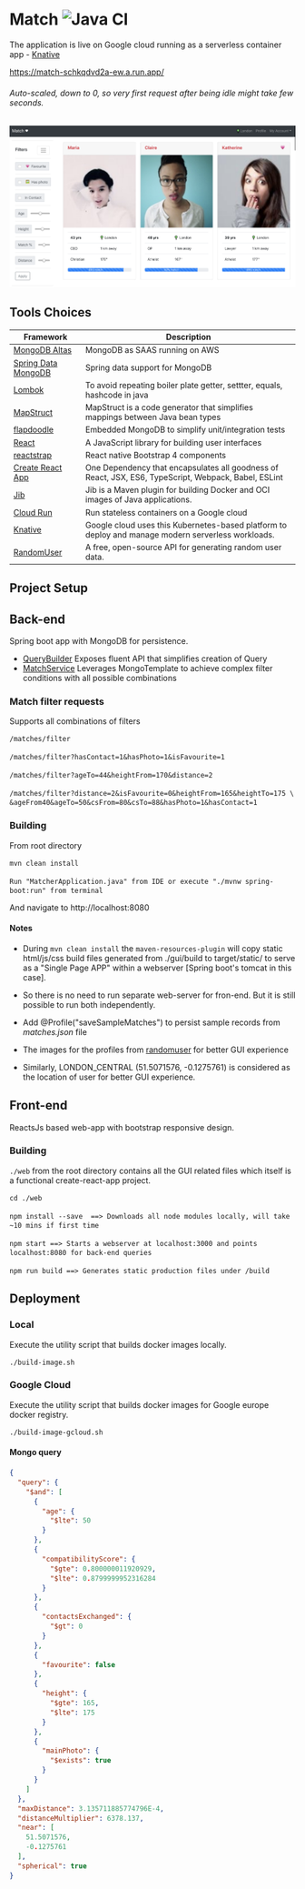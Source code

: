 # Match ![Java CI](https://github.com/sankarge/Match/workflows/Java%20CI/badge.svg)

The application is live on Google cloud running as a serverless container app - [Knative](https://knative.dev/)

https://match-schkqdvd2a-ew.a.run.app/

###### Auto-scaled, down to 0, so very first request after being idle might take few seconds.


<div align="center">
    <img src="images/match.png"></img>
</div>

## Tools Choices
| Framework        | Description|
| ------------- |-------------|
| [MongoDB Altas](https://www.mongodb.com/cloud/atlas)    | MongoDB as SAAS running on AWS |
| [Spring Data MongoDB](https://docs.spring.io/spring-data/mongodb/docs/current/reference/html/#mongo.core)    | Spring data support for MongoDB |
| [Lombok](https://projectlombok.org/) | To avoid repeating boiler plate getter, settter, equals, hashcode in java |
| [MapStruct](https://mapstruct.org/) | MapStruct is a code generator that simplifies mappings between Java bean types |
| [flapdoodle](https://github.com/flapdoodle-oss/de.flapdoodle.embed.mongo) | Embedded MongoDB to simplify unit/integration tests |
| [React](https://reactjs.org/) | A JavaScript library for building user interfaces      |
| [reactstrap](https://reactstrap.github.io/) | React native Bootstrap 4 components      |
| [Create React App](https://github.com/facebook/create-react-app) | One Dependency that encapsulates all goodness of React, JSX, ES6, TypeScript, Webpack, Babel, ESLint     |
| [Jib](https://github.com/GoogleContainerTools/jib) | Jib is a Maven plugin for building Docker and OCI images of Java applications.|
| [Cloud Run](https://cloud.google.com/run) | Run stateless containers on a Google cloud      |
| [Knative](https://knative.dev/) | Google cloud uses this Kubernetes-based platform to deploy and manage modern serverless workloads.|
| [RandomUser](https://randomuser.me/photos) | A free, open-source API for generating random user data.|

## Project Setup

## Back-end
Spring boot app with MongoDB for persistence.

- [QueryBuilder](src/main/java/com/dating/matcher/service/QueryBuilder.java) Exposes fluent API that simplifies creation of Query
- [MatchService](src/main/java/com/dating/matcher/service/MatchService.java) Leverages MongoTemplate to achieve complex filter conditions with all possible combinations 

### Match filter requests
Supports all combinations of filters

```shell script
/matches/filter

/matches/filter?hasContact=1&hasPhoto=1&isFavourite=1

/matches/filter?ageTo=44&heightFrom=170&distance=2

/matches/filter?distance=2&isFavourite=0&heightFrom=165&heightTo=175 \
&ageFrom40&ageTo=50&csFrom=80&csTo=88&hasPhoto=1&hasContact=1
```

### Building
From root directory
```
mvn clean install

Run "MatcherApplication.java" from IDE or execute "./mvnw spring-boot:run" from terminal
```
And navigate to http://localhost:8080

#### Notes
-  During `mvn clean install` the `maven-resources-plugin` will copy static html/js/css build files generated from ./gui/build to target/static/
 to serve as a "Single Page APP" within a webserver [Spring boot's tomcat in this case].

 - So there is no need to run separate web-server for fron-end.
 But it is still possible to run both independently.
 
 - Add @Profile("saveSampleMatches") to persist sample records from *matches.json* file
 
 - The images for the profiles from [randomuser](https://randomuser.me/) for better GUI experience
 
 - Similarly, LONDON_CENTRAL (51.5071576, -0.1275761) is considered as the location of user for better GUI experience.

## Front-end
ReactsJs based web-app with bootstrap responsive design.

### Building

`./web` from the root directory contains all the GUI related files which itself is a functional create-react-app project.
```
cd ./web

npm install --save  ==> Downloads all node modules locally, will take ~10 mins if first time

npm start ==> Starts a webserver at localhost:3000 and points localhost:8080 for back-end queries

npm run build ==> Generates static production files under /build
```

## Deployment
### Local
Execute the utility script that builds docker images locally.
```shell script
./build-image.sh
```
### Google Cloud
Execute the utility script that builds docker images for Google europe docker registry.
```shell script
./build-image-gcloud.sh
```

#### Mongo query
```json
{
  "query": {
    "$and": [
      {
        "age": {
          "$lte": 50
        }
      },
      {
        "compatibilityScore": {
          "$gte": 0.800000011920929,
          "$lte": 0.8799999952316284
        }
      },
      {
        "contactsExchanged": {
          "$gt": 0
        }
      },
      {
        "favourite": false
      },
      {
        "height": {
          "$gte": 165,
          "$lte": 175
        }
      },
      {
        "mainPhoto": {
          "$exists": true
        }
      }
    ]
  },
  "maxDistance": 3.135711885774796E-4,
  "distanceMultiplier": 6378.137,
  "near": [
    51.5071576,
    -0.1275761
  ],
  "spherical": true
}
```
